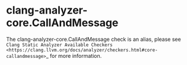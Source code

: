 clang-analyzer-core.CallAndMessage
==================================

The clang-analyzer-core.CallAndMessage check is an alias, please see
`Clang Static Analyzer Available Checkers <https://clang.llvm.org/docs/analyzer/checkers.html#core-callandmessage>`\_
for more information.
